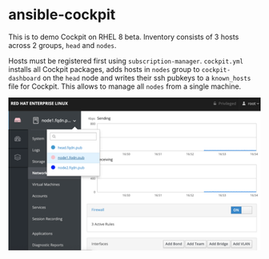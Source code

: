 # ansible-cockpit

This is to demo Cockpit on RHEL 8 beta. Inventory consists of 3 hosts across 2 groups, `head` and `nodes`.

Hosts must be registered first using `subscription-manager`. `cockpit.yml` installs all Cockpit packages, adds hosts in `nodes` group to `cockpit-dashboard` on the `head` node and writes their ssh pubkeys to a `known_hosts` file for Cockpit. This allows to manage all `nodes` from a single machine.

![Cockpit screenshot](https://raw.githubusercontent.com/cloin/ansible-cockpit/master/cockpit-screenshot.png)

